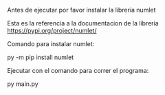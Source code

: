 Antes de ejecutar por favor instalar la libreria numlet

Esta es la referencia a la documentacion de la libreria https://pypi.org/project/numlet/

Comando para instalar numlet:

py -m pip install numlet

Ejecutar con el comando para correr el programa:

py main.py
